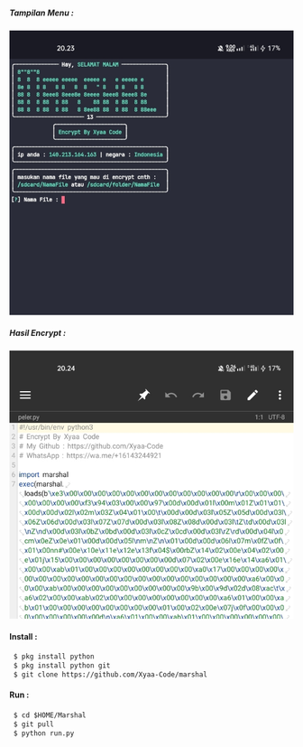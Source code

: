 ##### Tampilan Menu :
![template_s](https://github.com/Xyaa-Code/marshal/blob/main/assets/images/IMG_20230308_202748.jpg)

##### Hasil Encrypt :
![template_s](https://github.com/Xyaa-Code/marshal/blob/main/assets/images/IMG_20230308_202731.jpg)

#### Install :
```
 $ pkg install python
 $ pkg install python git
 $ git clone https://github.com/Xyaa-Code/marshal
```

#### Run :
```
 $ cd $HOME/Marshal
 $ git pull
 $ python run.py
```
